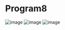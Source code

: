 # Program8
![image](https://user-images.githubusercontent.com/115562487/206991520-a84206f8-ef1d-4796-8160-b9e6a93bad60.png)
![image](https://user-images.githubusercontent.com/115562487/206991855-aee3a63a-7e29-492d-874d-6c4b37669989.png)
![image](https://user-images.githubusercontent.com/115562487/206991930-7d46f2f3-6e84-45f0-935c-bff958192f02.png)

